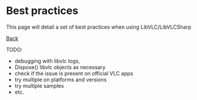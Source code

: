 # Best practices

This page will detail a set of best practices when using LibVLC/LibVLCSharp

[Back](home.md)

TODO:
- debugging with libvlc logs,
- Dispose() libvlc objects as necessary
- check if the issue is present on official VLC apps
- try multiple on platforms and versions
- try multiple samples
- etc.
